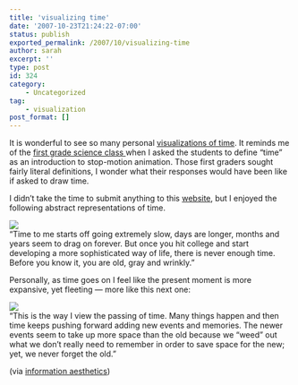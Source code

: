 ```yaml
---
title: 'visualizing time'
date: '2007-10-23T21:24:22-07:00'
status: publish
exported_permalink: /2007/10/visualizing-time
author: sarah
excerpt: ''
type: post
id: 324
category:
    - Uncategorized
tag:
    - visualization
post_format: []
---
```

It is wonderful to see so many personal [visualizations of time](http://www.icastic.com/time/visualize.php). It reminds me of the [first grade science class ](http://www.flyingpaperclips.com/2005/05/an_introduction_to_time.html)when I asked the students to define “time” as an introduction to stop-motion animation. Those first graders sought fairly literal definitions, I wonder what their responses would have been like if asked to draw time.

I didn’t take the time to submit anything to this [website](http://www.icastic.com/time/visualize.php), but I enjoyed the following abstract representations of time.

![](http://www.icastic.com/time/images/0085.jpg)  
“Time to me starts off going extremely slow, days are longer, months and years seem to drag on forever. But once you hit college and start developing a more sophisticated way of life, there is never enough time. Before you know it, you are old, gray and wrinkly.”

Personally, as time goes on I feel like the present moment is more expansive, yet fleeting — more like this next one:

![](http://www.icastic.com/time/images/0097.jpg)  
“This is the way I view the passing of time. Many things happen and then time keeps pushing forward adding new events and memories. The newer events seem to take up more space than the old because we “weed” out what we don’t really need to remember in order to save space for the new; yet, we never forget the old.”

(via [information aesthetics](http://infosthetics.com/archives/2007/10/icastic_visualizing_time.html))